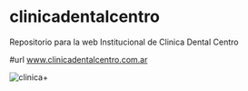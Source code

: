 # clinicadentalcentro

Repositorio para la web Institucional de Clinica Dental Centro

#url 
www.clinicadentalcentro.com.ar


![clinica+](https://user-images.githubusercontent.com/44103977/69961525-d3690780-14ea-11ea-8eff-f680960c7af1.png)
